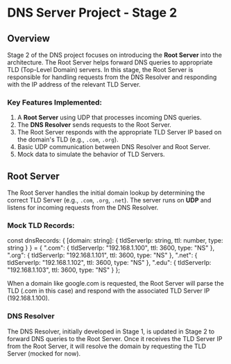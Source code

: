 # DNS Server Project - Stage 2

## Overview

Stage 2 of the DNS project focuses on introducing the **Root Server** into the architecture. The Root Server helps forward DNS queries to appropriate TLD (Top-Level Domain) servers. In this stage, the Root Server is responsible for handling requests from the DNS Resolver and responding with the IP address of the relevant TLD Server.

### Key Features Implemented:
1. A **Root Server** using UDP that processes incoming DNS queries.
2. The **DNS Resolver** sends requests to the Root Server.
3. The Root Server responds with the appropriate TLD Server IP based on the domain's TLD (e.g., `.com`, `.org`).
4. Basic UDP communication between DNS Resolver and Root Server.
5. Mock data to simulate the behavior of TLD Servers.

## Root Server

The Root Server handles the initial domain lookup by determining the correct TLD Server (e.g., `.com`, `.org`, `.net`). The server runs on **UDP** and listens for incoming requests from the DNS Resolver.

### Mock TLD Records:

const dnsRecords: { [domain: string]: { tldServerIp: string, ttl: number, type: string } } = {
  ".com": { tldServerIp: "192.168.1.100", ttl: 3600, type: "NS" },
  ".org": { tldServerIp: "192.168.1.101", ttl: 3600, type: "NS" },
  ".net": { tldServerIp: "192.168.1.102", ttl: 3600, type: "NS" },
  ".edu": { tldServerIp: "192.168.1.103", ttl: 3600, type: "NS" }
};

When a domain like google.com is requested, the Root Server will parse the TLD (.com in this case) and respond with the associated TLD Server IP (192.168.1.100).

### DNS Resolver
The DNS Resolver, initially developed in Stage 1, is updated in Stage 2 to forward DNS queries to the Root Server. Once it receives the TLD Server IP from the Root Server, it will resolve the domain by requesting the TLD Server (mocked for now).